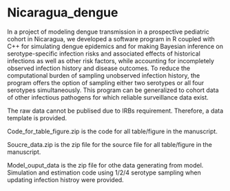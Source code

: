 # Nicaragua_dengue

In a project of modeling dengue transmission in a prospective pediatric cohort in Nicaragua, we developed a software program in R coupled with C++ for simulating dengue epidemics and for making Bayesian inference on serotype-specific infection risks and associated effects of historical infections as well as other risk factors, while accounting for incompletely observed infection history and disease outcomes. To reduce the computational burden of sampling unobserved infection history, the program offers the option of sampling either two serotypes or all four serotypes simultaneously. This program can be generalized to cohort data of other infectious pathogens for which reliable surveillance data exist.

The raw data cannot be publised due to IRBs requirement. Therefore, a data template is provided.

Code_for_table_figure.zip is the code for all table/figure in the manuscript.

Soucre_data.zip is the zip file for the source file for all table/figure in the manuscript.

Model_ouput_data is the zip file for othe data generating from model. Simulation and estimation code using 1/2/4 serotype sampling when updating infection histroy were provided.
